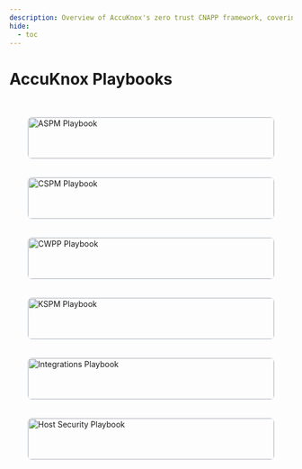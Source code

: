 ```yaml
---
description: Overview of AccuKnox's zero trust CNAPP framework, covering key components and security features for comprehensive protection.
hide:
  - toc
---
```


# AccuKnox Playbooks

<style>
    .cards-container {
  display: grid;
  grid-template-columns: repeat(auto-fit, minmax(250px, 1fr));
  gap: 2rem;
  padding: 2rem;
}

.card {
  border: 1px solid #e2e8f0;
  border-radius: 0.5rem;
  overflow: hidden;
  transition: transform 0.3s ease, box-shadow 0.3s ease;
}

.card:hover {
  transform: translateY(-5px);
  box-shadow: 0 10px 15px -3px rgba(0, 0, 0, 0.1), 0 4px 6px -2px rgba(0, 0, 0, 0.05);
}

.card img {
  width: 100%;
  height: auto;
  object-fit: cover;
}

.card p {
  padding: 1rem;
  margin: 0;
}

.card a {
  display: block;
  text-decoration: none;
  color: #2d3748;
  font-weight: 600;
  font-size: 1rem;
  transition: color 0.3s ease;
}

.card a:hover {
  color: #4299e1;
}

@media (max-width: 640px) {
  .cards-container {
    grid-template-columns: 1fr;
  }
}

</style>

 <div class="cards-container">
  <!-- Card 1 -->
  <div class="card">
    <img src="../icons/aspm-cover.png" alt="ASPM Playbook" style="width: 100%; height: auto;" />
    <p><a href="/how-to/playbook-aspm/">ASPM Playbook</a></p>
  </div>

  <!-- Card 2 -->
  <div class="card">
    <img src="../icons/cspm-cover.png" alt="CSPM Playbook" style="width: 100%; height: auto;" />
    <p><a href="/how-to/playbook-cspm/">CSPM Playbook</a></p>
  </div>

  <!-- Card 3 -->
  <div class="card">
    <img src="../icons/cwpp-cover.png" alt="CWPP Playbook" style="width: 100%; height: auto;" />
    <p><a href="/how-to/playbook-cwpp/">CWPP Playbook</a></p>
  </div>

  <!-- Card 4 -->
  <div class="card">
    <img src="../icons/kspm-cover.png" alt="KSPM Playbook" style="width: 100%; height: auto;" />
    <p><a href="/how-to/playbook-kspm/">KSPM Playbook</a></p>
  </div>

  <!-- Card 5 -->
  <div class="card">
    <img src="../icons/integration-cover.png" alt="Integrations Playbook" style="width: 100%; height: auto;" />
    <p><a href="/how-to/playbook-integrations/">Integrations Playbook</a></p>
  </div>

  <!-- Card 6 -->
  <div class="card">
    <img src="../icons/hostsec-cover.png" alt="Host Security Playbook" style="width: 100%; height: auto;" />
    <p><a href="/how-to/playbook-hostsec">Host Security Playbook</a></p>
  </div>
</div>


<!-- - [ASPM Playbook](/how-to/playbook-aspm/)
- [CSPM Playbook](/how-to/playbook-cspm/)
- [CWPP Playbook](/how-to/playbook-cwpp/)
- [KSPM Playbook](/how-to/playbook-kspm/)
- [Integrations Playbook](/how-to/playbook-integrations/)
- [Host Security Playbook](/how-to/playbook-hostsec/) -->
